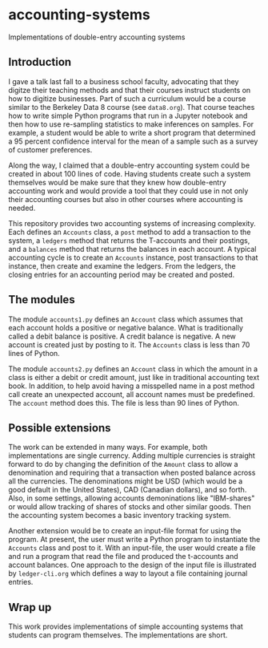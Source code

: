 # accounting-systems
Implementations of double-entry accounting systems

## Introduction
I gave a talk last fall to a business school faculty, advocating that they digitze their teaching methods and that their courses instruct students on how to digitize businesses. Part of such a curriculum would be a course similar to the Berkeley Data 8 course (see `data8.org`). That course teaches how to write simple Python programs that run in a Jupyter notebook and then how to use re-sampling statistics to make inferences on samples. For example, a student would be able to write a short program that determined a 95 percent confidence interval for the mean of a sample such as a survey of customer preferences.

Along the way, I claimed that a double-entry accounting system could be created in about 100 lines of code. Having students create such a system themselves would be make sure that they knew how double-entry accounting work and would provide a tool that they could use in not only their accounting courses but also in other courses where accounting is needed.

This repository provides two accounting systems of increasing complexity. Each defines an `Accounts` class, a `post` method to add a transaction to the system, a `ledgers` method that returns the T-accounts and their postings, and a `balances` method that returns the balances in each account. A typical accounting cycle is to create an `Accounts` instance, post transactions to that instance, then create and examine the ledgers. From the ledgers, the closing entries for an accounting period may be created and posted.

## The modules

The module `accounts1.py` defines an `Account` class which assumes that each account holds a positive or negative balance. What is traditionally called a debit balance is positive. A credit balance is negative. A new account is created just by posting to it. The `Accounts` class is less than 70 lines of Python.

The module `accounts2.py` defines an `Account` class in which the amount in a class is either a debit or credit amount, just like in traditional accounting text book. In addition, to help avoid having a misspelled name in a post method call create an unexpected account, all account names must be predefined. The `account` method does this. The file is less than 90 lines of Python.

## Possible extensions

The work can be extended in many ways. For example, both implementations are single currency. Adding multiple currencies is straight forward to do by changing the definition of the `Amount` class to allow a denomination and requiring that a transaction when posted balance across all the currencies. The denominations might be USD (which would be a good default in the United States), CAD (Canadian dollars), and so forth. Also, in some settings, allowing accounts demoninations like "IBM-shares" or would allow tracking of shares of stocks and other similar goods. Then the accounting system becomes a basic inventory tracking system.

Another extension would be to create an input-file format for using the program. At present, the user must write a Python program to instantiate the `Accounts` class and post to it. With an input-file, the user would create a file and run a program that read the file and produced the t-accounts and account balances. One approach to the design of the input file is illustrated by `ledger-cli.org` which defines a way to layout a file containing journal entries.

## Wrap up

This work provides implementations of simple accounting systems that students can program themselves. The implementations are short.

